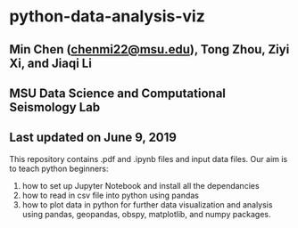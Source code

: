 # python-data-analysis-viz
## Min Chen (chenmi22@msu.edu), Tong Zhou, Ziyi Xi, and Jiaqi Li
## MSU Data Science and Computational Seismology Lab 
## Last updated on June 9, 2019


This repository contains .pdf and .ipynb files and input data files.
Our aim is to teach python beginners: 
1. how to set up Jupyter Notebook and install all the dependancies
2. how to read in csv file into python using pandas
3. how to plot data in python for further data visualization and analysis using pandas, geopandas, obspy, matplotlib, and numpy packages.
